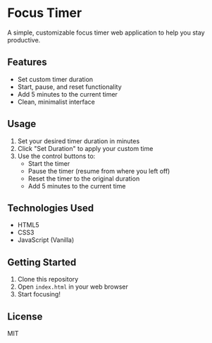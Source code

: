 # Focus Timer

A simple, customizable focus timer web application to help you stay productive.

## Features

- Set custom timer duration
- Start, pause, and reset functionality
- Add 5 minutes to the current timer
- Clean, minimalist interface

## Usage

1. Set your desired timer duration in minutes
2. Click "Set Duration" to apply your custom time
3. Use the control buttons to:
   - Start the timer
   - Pause the timer (resume from where you left off)
   - Reset the timer to the original duration
   - Add 5 minutes to the current time

## Technologies Used

- HTML5
- CSS3
- JavaScript (Vanilla)

## Getting Started

1. Clone this repository
2. Open `index.html` in your web browser
3. Start focusing!

## License

MIT 
